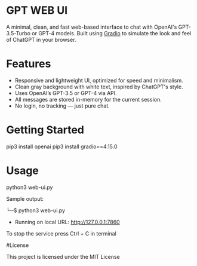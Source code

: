 # GPT WEB UI

A minimal, clean, and fast web-based interface to chat with OpenAI's GPT-3.5-Turbo or GPT-4 models. 
Built using [Gradio](https://www.gradio.app/) to simulate the look and feel of ChatGPT in your browser.

# Features

- Responsive and lightweight UI, optimized for speed and minimalism.
- Clean gray background with white text, inspired by ChatGPT's style.
- Uses OpenAI’s GPT-3.5 or GPT-4 via API.
- All messages are stored in-memory for the current session.
- No login, no tracking — just pure chat.

# Getting Started

pip3 install openai
pip3 install gradio==4.15.0

# Usage

python3 web-ui.py

Sample output:

└─$ python3 web-ui.py 
* Running on local URL:  http://127.0.0.1:7860

To stop the service press Ctrl + C in terminal

#License 

This project is licensed under the MIT License
